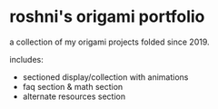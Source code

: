 # roshni's origami portfolio

a collection of my origami projects folded since 2019. 

includes:
- sectioned display/collection with animations
- faq section & math section
- alternate resources section
